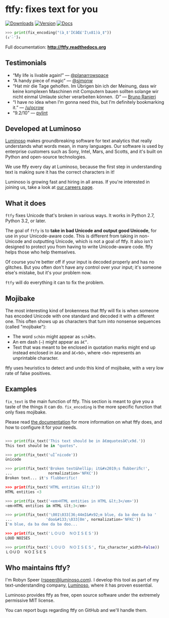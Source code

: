 # ftfy: fixes text for you

[![Downloads](https://pypip.in/d/ftfy/badge.png)](https://crate.io/packages/ftfy)
[![Version](https://pypip.in/v/ftfy/badge.png)](https://crate.io/packages/ftfy)
[![Docs](https://readthedocs.org/projects/ftfy/badge/?version=latest)](http://ftfy.readthedocs.org/en/latest/)

```python
>>> print(fix_encoding("(à¸‡'Ì€âŒ£'Ì\x81)à¸‡"))
(ง'̀⌣'́)ง
```

Full documentation: **http://ftfy.readthedocs.org**

## Testimonials

- “My life is livable again!”
  — [@planarrowspace](http://twitter.com/planarrowspace)
- “A handy piece of magic”
  — [@simonw](http://twitter.com/simonw)
- “Hat mir die Tage geholfen. Im Übrigen bin ich der Meinung, dass wir keine komplexen Maschinen mit Computern bauen sollten solange wir nicht einmal Umlaute sicher verarbeiten können. :D”
  — [Bruno Ranieri](http://yrrsinn.de/2012/09/17/gelesen-kw37/)
- “I have no idea when I’m gonna need this, but I’m definitely bookmarking it.”
  — [/u/ocrow](http://reddit.com/u/ocrow)
- “9.2/10”
  — [pylint](https://bitbucket.org/logilab/pylint/)

## Developed at Luminoso

[Luminoso](http://www.luminoso.com) makes groundbreaking software for text
analytics that really understands what words mean, in many languages. Our
software is used by enterprise customers such as Sony, Intel, Mars, and Scotts,
and it's built on Python and open-source technologies.

We use ftfy every day at Luminoso, because the first step in understanding text
is making sure it has the correct characters in it!

Luminoso is growing fast and hiring in all areas. If you're interested in
joining us, take a look at [our careers
page](http://www.luminoso.com/career.html).

## What it does

`ftfy` fixes Unicode that's broken in various ways. It works in Python 2.7,
Python 3.2, or later.

The goal of `ftfy` is to **take in bad Unicode and output good Unicode**, for use
in your Unicode-aware code. This is different from taking in non-Unicode and
outputting Unicode, which is not a goal of ftfy. It also isn't designed to
protect you from having to write Unicode-aware code. ftfy helps those who help
themselves.

Of course you're better off if your input is decoded properly and has no
glitches. But you often don't have any control over your input; it's someone
else's mistake, but it's your problem now.

`ftfy` will do everything it can to fix the problem.

## Mojibake

The most interesting kind of brokenness that ftfy will fix is when someone has
encoded Unicode with one standard and decoded it with a different one.  This
often shows up as characters that turn into nonsense sequences (called
"mojibake"):

- The word ``schön`` might appear as ``schÃ¶n``.
- An em dash (``—``) might appear as ``â€”``.
- Text that was meant to be enclosed in quotation marks might end up
  instead enclosed in ``â€œ`` and ``â€<9d>``, where ``<9d>`` represents an
  unprintable character.

ftfy uses heuristics to detect and undo this kind of mojibake, with a very
low rate of false positives.

## Examples

`fix_text` is the main function of ftfy. This section is meant to give you a
taste of the things it can do. `fix_encoding` is the more specific function
that only fixes mojibake.

Please read [the documentation](http://ftfy.readthedocs.org) for more
information on what ftfy does, and how to configure it for your needs.


```python

>>> print(fix_text('This text should be in â€œquotesâ€\x9d.'))
This text should be in "quotes".

>>> print(fix_text('uÌˆnicode'))
ünicode

>>> print(fix_text('Broken text&hellip; it&#x2019;s ﬂubberiﬁc!',
...                normalization='NFKC'))
Broken text... it's flubberific!

>>> print(fix_text('HTML entities &lt;3'))
HTML entities <3

>>> print(fix_text('<em>HTML entities in HTML &lt;3</em>'))
<em>HTML entities in HTML &lt;3</em>

>>> print(fix_text('\001\033[36;44mI&#x92;m blue, da ba dee da ba '
...               'doo&#133;\033[0m', normalization='NFKC'))
I'm blue, da ba dee da ba doo...

>>> print(fix_text('ＬＯＵＤ　ＮＯＩＳＥＳ'))
LOUD NOISES

>>> print(fix_text('ＬＯＵＤ　ＮＯＩＳＥＳ', fix_character_width=False))
ＬＯＵＤ　ＮＯＩＳＥＳ
```


## Who maintains ftfy?

I'm Robyn Speer (rspeer@luminoso.com).  I develop this tool as part of my
text-understanding company, [Luminoso](http://luminoso.com), where it has
proven essential.

Luminoso provides ftfy as free, open source software under the extremely
permissive MIT license.

You can report bugs regarding ftfy on GitHub and we'll handle them.
